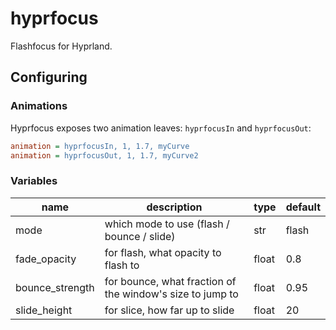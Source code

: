 # hyprfocus

Flashfocus for Hyprland.

## Configuring

### Animations

Hyprfocus exposes two animation leaves: `hyprfocusIn` and `hyprfocusOut`:
```ini
animation = hyprfocusIn, 1, 1.7, myCurve
animation = hyprfocusOut, 1, 1.7, myCurve2
```

### Variables

| name | description | type | default |
| --- | --- | --- | --- |
|mode|which mode to use (flash / bounce / slide) | str | flash |
| fade_opacity | for flash, what opacity to flash to | float | 0.8 |
| bounce_strength | for bounce, what fraction of the window's size to jump to | float | 0.95 |
| slide_height | for slice, how far up to slide | float | 20 |
